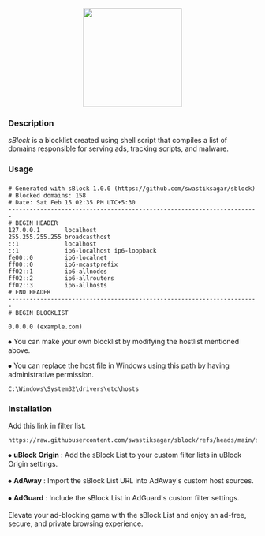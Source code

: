 <div align="middle">
<img height="200" src= https://i.postimg.cc/CL75B57B/download.jpg" />
</div>
<div align="left"> <h3>Description</h3></div>
<h><p align="left"> 

*sBlock* is a blocklist created using shell script that compiles a list of domains responsible for serving ads, tracking scripts, and malware.</p></h>
<div align="left"> <h3>Usage</h3></div>

### 
    
```
# Generated with sBlock 1.0.0 (https://github.com/swastiksagar/sblock)
# Blocked domains: 158
# Date: Sat Feb 15 02:35 PM UTC+5:30
-----------------------------------------------------------------------
# BEGIN HEADER
127.0.0.1       localhost 
255.255.255.255 broadcasthost
::1             localhost 
::1             ip6-localhost ip6-loopback
fe00::0         ip6-localnet
ff00::0         ip6-mcastprefix
ff02::1         ip6-allnodes
ff02::2         ip6-allrouters
ff02::3         ip6-allhosts
# END HEADER
-----------------------------------------------------------------------
# BEGIN BLOCKLIST

0.0.0.0 (example.com)
```
⦁ You can make your own blocklist by modifying the hostlist mentioned above.
<div align="left">

⦁ You can replace the host file in Windows using this path by having administrative permission.
```
C:\Windows\System32\drivers\etc\hosts
```
<div align="left">
  <div align="left"> <h3>Installation</h3></div>

Add this link in filter list. 

```
https://raw.githubusercontent.com/swastiksagar/sblock/refs/heads/main/sblock.txt 
```
  
⦁ **uBlock Origin** : Add the sBlock List to your custom filter lists in uBlock Origin settings.<br><br>
⦁ **AdAway** : Import the sBlock List URL into AdAway's custom host sources.<br><br>
⦁ **AdGuard** : Include the sBlock List in AdGuard's custom filter settings.<br><br>
  </h>
  Elevate your ad-blocking game with the sBlock List and enjoy an ad-free, secure, and private browsing experience.
</div>
